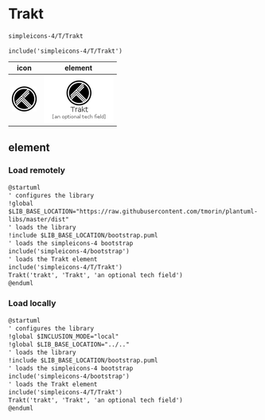 # Trakt

```text
simpleicons-4/T/Trakt
```

```text
include('simpleicons-4/T/Trakt')
```

|icon|element|
|---|---|
|![](Trakt.png)|![](Trakt.element.png)|



## element
### Load remotely
```plantuml
@startuml
' configures the library
!global $LIB_BASE_LOCATION="https://raw.githubusercontent.com/tmorin/plantuml-libs/master/dist"
' loads the library
!include $LIB_BASE_LOCATION/bootstrap.puml
' loads the simpleicons-4 bootstrap
include('simpleicons-4/bootstrap')
' loads the Trakt element
include('simpleicons-4/T/Trakt')
Trakt('trakt', 'Trakt', 'an optional tech field')
@enduml
```
### Load locally
```plantuml
@startuml
' configures the library
!global $INCLUSION_MODE="local"
!global $LIB_BASE_LOCATION="../.."
' loads the library
!include $LIB_BASE_LOCATION/bootstrap.puml
' loads the simpleicons-4 bootstrap
include('simpleicons-4/bootstrap')
' loads the Trakt element
include('simpleicons-4/T/Trakt')
Trakt('trakt', 'Trakt', 'an optional tech field')
@enduml
```

